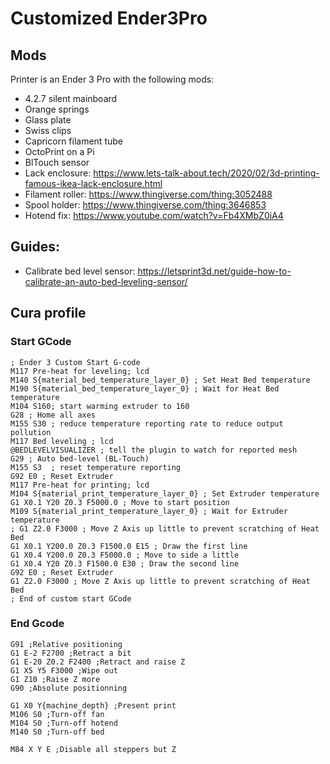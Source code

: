 # Customized Ender3Pro

## Mods
Printer is an Ender 3 Pro with the following mods:
- 4.2.7 silent mainboard
- Orange springs
- Glass plate
- Swiss clips
- Capricorn filament tube
- OctoPrint on a Pi
- BlTouch sensor
- Lack enclosure: https://www.lets-talk-about.tech/2020/02/3d-printing-famous-ikea-lack-enclosure.html
- Filament roller: https://www.thingiverse.com/thing:3052488
- Spool holder: https://www.thingiverse.com/thing:3646853
- Hotend fix: https://www.youtube.com/watch?v=Fb4XMbZ0iA4

## Guides:
- Calibrate bed level sensor: https://letsprint3d.net/guide-how-to-calibrate-an-auto-bed-leveling-sensor/

## Cura profile

### Start GCode
```
; Ender 3 Custom Start G-code
M117 Pre-heat for leveling; lcd
M140 S{material_bed_temperature_layer_0} ; Set Heat Bed temperature
M190 S{material_bed_temperature_layer_0} ; Wait for Heat Bed temperature
M104 S160; start warming extruder to 160
G28 ; Home all axes
M155 S30 ; reduce temperature reporting rate to reduce output pollution
M117 Bed leveling ; lcd
@BEDLEVELVISUALIZER	; tell the plugin to watch for reported mesh
G29 ; Auto bed-level (BL-Touch)
M155 S3  ; reset temperature reporting
G92 E0 ; Reset Extruder
M117 Pre-heat for printing; lcd
M104 S{material_print_temperature_layer_0} ; Set Extruder temperature
G1 X0.1 Y20 Z0.3 F5000.0 ; Move to start position
M109 S{material_print_temperature_layer_0} ; Wait for Extruder temperature
; G1 Z2.0 F3000 ; Move Z Axis up little to prevent scratching of Heat Bed
G1 X0.1 Y200.0 Z0.3 F1500.0 E15 ; Draw the first line
G1 X0.4 Y200.0 Z0.3 F5000.0 ; Move to side a little
G1 X0.4 Y20 Z0.3 F1500.0 E30 ; Draw the second line
G92 E0 ; Reset Extruder
G1 Z2.0 F3000 ; Move Z Axis up little to prevent scratching of Heat Bed
; End of custom start GCode
```

### End Gcode
```
G91 ;Relative positioning
G1 E-2 F2700 ;Retract a bit
G1 E-20 Z0.2 F2400 ;Retract and raise Z
G1 X5 Y5 F3000 ;Wipe out
G1 Z10 ;Raise Z more
G90 ;Absolute positionning

G1 X0 Y{machine_depth} ;Present print
M106 S0 ;Turn-off fan
M104 S0 ;Turn-off hotend
M140 S0 ;Turn-off bed

M84 X Y E ;Disable all steppers but Z
```
